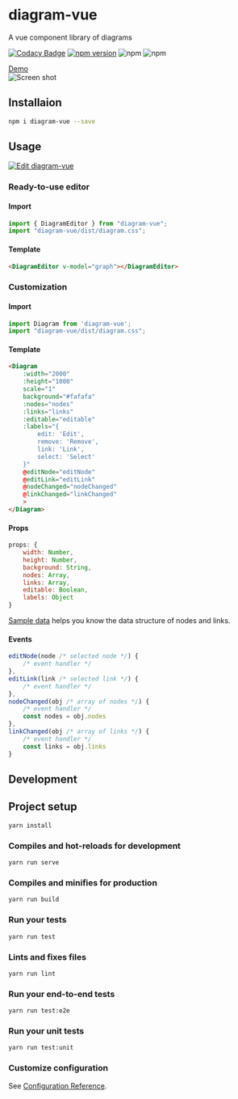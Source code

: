 # diagram-vue
A vue component library of diagrams

[![Codacy Badge](https://api.codacy.com/project/badge/Grade/a66f2b18a900451693f7a41019abf79e)](https://app.codacy.com/app/pb10001/diagram-vue?utm_source=github.com&utm_medium=referral&utm_content=pb10001/diagram-vue&utm_campaign=Badge_Grade_Dashboard)
[![npm version](https://badge.fury.io/js/diagram-vue.svg)](https://badge.fury.io/js/diagram-vue)
![npm](https://img.shields.io/npm/dt/diagram-vue.svg)
![npm](https://img.shields.io/npm/dw/diagram-vue.svg)  

[Demo](https://diagram.netlify.com/)  
![Screen shot](https://raw.githubusercontent.com/pb10001/diagram-vue/master/img/screenshot.png)
## Installaion
```sh
npm i diagram-vue --save
```
## Usage
[![Edit diagram-vue](https://codesandbox.io/static/img/play-codesandbox.svg)](https://codesandbox.io/s/q7wj02ny2w)
### Ready-to-use editor
#### Import
```js
import { DiagramEditor } from "diagram-vue";
import "diagram-vue/dist/diagram.css";
```
#### Template
```html
<DiagramEditor v-model="graph"></DiagramEditor>
```
### Customization
#### Import
```js
import Diagram from 'diagram-vue';
import "diagram-vue/dist/diagram.css";
```
#### Template
```html
<Diagram
    :width="2000"
    :height="1000"
    scale="1"
    background="#fafafa"
    :nodes="nodes"
    :links="links"
    :editable="editable"
    :labels="{
        edit: 'Edit',
        remove: 'Remove',
        link: 'Link',
        select: 'Select'
    }"
    @editNode="editNode"
    @editLink="editLink"
    @nodeChanged="nodeChanged"
    @linkChanged="linkChanged"
    >
</Diagram>
```
#### Props
```js
props: {
    width: Number,
    height: Number,
    background: String,
    nodes: Array,
    links: Array,
    editable: Boolean,
    labels: Object
}
```
[Sample data](https://raw.githubusercontent.com/pb10005/diagram-vue/master/src/demo/data.json) helps you know the data structure of nodes and links.
#### Events
```js
editNode(node /* selected node */) {
    /* event handler */
},
editLink(link /* selected link */) {
    /* event handler */
},
nodeChanged(obj /* array of nodes */) {
    /* event handler */
    const nodes = obj.nodes
},
linkChanged(obj /* array of links */) {
    /* event handler */
    const links = obj.links
}

```
## Development

## Project setup
```
yarn install
```

### Compiles and hot-reloads for development
```
yarn run serve
```

### Compiles and minifies for production
```
yarn run build
```

### Run your tests
```
yarn run test
```

### Lints and fixes files
```
yarn run lint
```

### Run your end-to-end tests
```
yarn run test:e2e
```

### Run your unit tests
```
yarn run test:unit
```

### Customize configuration
See [Configuration Reference](https://cli.vuejs.org/config/).
